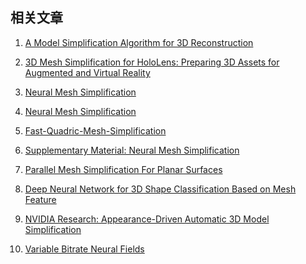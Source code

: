 ## 相关文章

1. [A Model Simplification Algorithm for 3D Reconstruction](https://www.mdpi.com/2072-4292/14/17/4216/htm)

2. [3D Mesh Simplification for HoloLens: Preparing 3D Assets for Augmented and Virtual Reality](https://www.valoremreply.com/post/3dmeshreduction/)

3. [Neural Mesh Simplification](https://www.ploumpis.com/publication/neural_simp/)


4. [Neural Mesh Simplification](https://openaccess.thecvf.com/content/CVPR2022/papers/Potamias_Neural_Mesh_Simplification_CVPR_2022_paper.pdf)

5. [Fast-Quadric-Mesh-Simplification](https://github.com/sp4cerat/Fast-Quadric-Mesh-Simplification)

6. [Supplementary Material: Neural Mesh Simplification](https://openaccess.thecvf.com/content/CVPR2022/supplemental/Potamias_Neural_Mesh_Simplification_CVPR_2022_supplemental.pdf)

7. [Parallel Mesh Simplification For Planar Surfaces](https://zielon.github.io/mesh-simplification/)


8. [Deep Neural Network for 3D Shape Classification Based on
Mesh Feature](https://mdpi-res.com/d_attachment/sensors/sensors-22-07040/article_deploy/sensors-22-07040.pdf?version=1663404652)

9. [NVIDIA Research: Appearance-Driven Automatic 3D Model Simplification](https://developer.nvidia.com/blog/nvidia-research-appearance-driven-automatic-3d-model-simplification/)

10. [Variable Bitrate Neural Fields](https://research.nvidia.com/vbnf)


